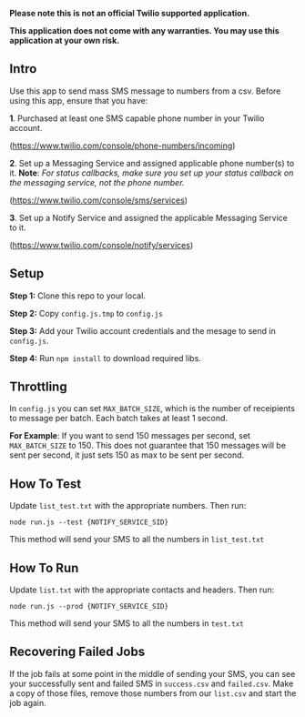 **Please note this is not an official Twilio supported application.** 

**This application does not come with any warranties. You may use this application at your own risk.** 

## Intro
Use this app to send mass SMS message to numbers from a csv. Before using this app, ensure that you have:

**1**. Purchased at least one SMS capable phone number in your Twilio account.

(https://www.twilio.com/console/phone-numbers/incoming)

**2**. Set up a Messaging Service and assigned applicable phone number(s) to it. **Note**: *For status callbacks, make sure you set up your status callback on the messaging service, not the phone number.*

(https://www.twilio.com/console/sms/services)

**3**. Set up a Notify Service and assigned the applicable Messaging Service to it.

(https://www.twilio.com/console/notify/services)

## Setup
**Step 1:** Clone this repo to your local.

**Step 2:** Copy `config.js.tmp` to `config.js`

**Step 3:** Add your Twilio account credentials and the mesage to send in `config.js`.

**Step 4:** Run `npm install` to download required libs.

## Throttling
In `config.js` you can set `MAX_BATCH_SIZE`, which is the number of receipients to message per batch. Each batch takes at least 1 second.

**For Example**: If you want to send 150 messages per second, set `MAX_BATCH_SIZE` to 150. This does not guarantee that 150 messages will be sent per second, it just sets 150 as max to be sent per second.

## How To Test

Update `list_test.txt` with the appropriate numbers. Then run: 

`node run.js --test {NOTIFY_SERVICE_SID}`

This method will send your SMS to all the numbers in `list_test.txt`

## How To Run

Update `list.txt` with the appropriate contacts and headers. Then run: 

`node run.js --prod {NOTIFY_SERVICE_SID}`

This method will send your SMS to all the numbers in `test.txt`

## Recovering Failed Jobs

If the job fails at some point in the middle of sending your SMS, you can see your successfully sent and failed SMS in `success.csv` and `failed.csv`. Make a copy of those files, remove those numbers from our `list.csv` and start the job again.

